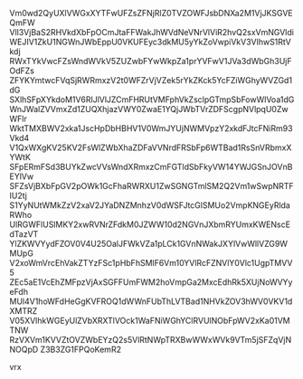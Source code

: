 Vm0wd2QyUXlVWGxXYTFwUFZsZFNjRlZ0TVZOWFJsbDNXa2M1VjJKSGVEQmFW
Vll3VjBaS2RHVkdXbFpOCmJtaFFWakJhWVdNeVNrVlViR2hvQ2sxVmNGVldi
WEJIV1ZkU1NGWnJWbEppU0VKUFEyc3dkMU5yYkZoVwpiVkV3VlhwS1RtVkdj
RWxTYkVwcFZsWndWVkV5ZUZwbFYwWkpZa1prYVFwV1JVa3dWbGh3UjFOdFZs
ZFYKYmtwcFVqSjRWRmxzV2t0WFZrVjVZek5rYkZKck5YcFZiWGhyWVZGd1dG
SXlhSFpXYkdoM1V6RlJlVlJZCmFHRUtVMFphVkZsclpGTmpSbFowWlVoa1dG
WnJWalZVVmxZd1ZUQXhjazVWY0ZwaE1YQjJWbTVrZDFScgpNVlpqU0ZwWFlr
WktTMXBWV2xka1JscHpDbHBHV1V0WmJYUjNWMVpzY2xkdFJtcFNiRm93Vkd4
V1QxWXgKV25KV2FsWlZWbXhaZDFaVVNrdFRSbFp6WTBad1RsSnVRbmxXYWtK
SFpERmFSd3BUYkZwcVVsWndXRmxzCmFGTldSbFkyVW14YWJGSnJOVnBEYlVw
SFZsVjBXbFpGV2pOWk1GcFhaRWRXU1ZwSGNGTmlSM2Q2Vm1wSwpNRTFIU2tj
S1YyNUtWMkZzV2xaV2JYaDNZMnhzV0dWSFJtcGlSMUo2VmpKNGEyRldaRWho
UlRGWFlUSlMKY2xwRVNrZFdkM0JZWW10d2NGVnJXbmRYUmxKWENscEdTazVT
YlZKWVYydFZOV0V4U25OalJFWkVZa1pLCk1GVnNWakJXYlVwWllVZG9WMUpG
V2xoWmVrcEhVakZTYzFSc1pHbFhSMlF6Vm10YVlRcFZNVlY0Vlc1UgpTMVV5
ZEc5aE1VcEhZMFpzVjAxSGFFUmFWM2hoVmpGa2MxcEdhRk5XUjNoWVYyeFdh
MUl4V1hoWFdHeGgKVFROQ1dWWnFUbThLVTBad1NHVkZOV3hWV0VKV1dXMTRZ
V05XVlhkWGEyUlZVbXRXTlVOck1WaFNiWGhYClRVUlNObFpWV2xKa01VMTNW
RzVXVm1KVVZtOVZWbEYzQ2s5VlRtNWpTRXBwWWxWVk9VTm5jSFZqVjNNOQpD
Z3B3ZG1FPQoKemR2

vrx